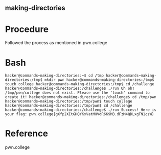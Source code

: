 
## making-directories
# Procedure
Followed the process as mentioned in pwn.college
# Bash
`hacker@commands~making-directories:~$ cd /tmp
hacker@commands~making-directories:/tmp$ mkdir pwn
hacker@commands~making-directories:/tmp$ touch college
hacker@commands~making-directories:/tmp$ cd /challenge
hacker@commands~making-directories:/challenge$ ./run
Uh oh! /tmp/pwn/college does not exist. Please use the 'touch' command to
create it!
hacker@commands~making-directories:/challenge$ cd /tmp/pwn
hacker@commands~making-directories:/tmp/pwn$ touch college
hacker@commands~making-directories:/tmp/pwn$ cd /challenge
hacker@commands~making-directories:/challenge$ ./run
Success! Here is your flag:
pwn.college{gXfp2XItGHQYKxVatMHVdR6K9MB.dFzM4QDLxgTN1czW}`
# Reference
pwn.college
